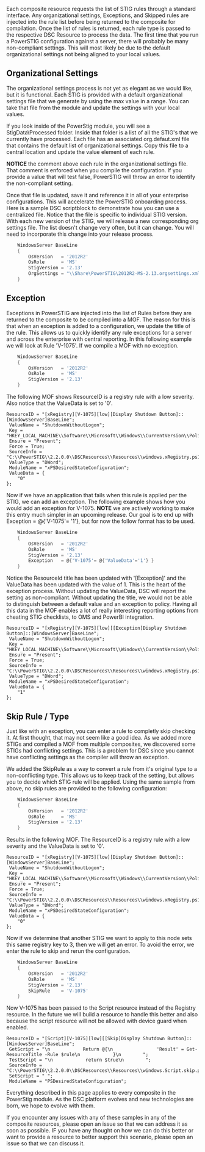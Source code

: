 
Each composite resource requests the list of STIG rules through a standard interface.
Any organizational settings, Exceptions, and Skipped rules are injected into the rule list before being returned to the composite for compilation.
Once the list of rules is returned, each rule type is passed to the respective DSC Resource to process the data.
The first time that you run a PowerSTIG configuration against a server, there will probably be many non-compliant settings.
This will most likely be due to the default organizational settings not being aligned to your local values.

## Organizational Settings

The organizational settings process is not yet as elegant as we would like, but it is functional.
Each STIG is provided with a default organizational settings file that we generate by using the max value in a range.
You can take that file from the module and update the settings with your local values.

If you look inside of the PowerStig module, you will see a StigData\Processed folder.
Inside that folder is a list of all the STIG's that we currently have processed.
Each file has an associated org.defaut.xml file that contains the default list of organizational settings.
Copy this file to a central location and update the value element of each rule.

**NOTICE** the comment above each rule in the organizational settings file.
That comment is enforced when you compile the configuration.
If you provide a value that will test false, PowerSTIG will throw an error to identify the non-compliant setting.

Once that file is updated, save it and reference it in all of your enterprise configurations.
This will accelerate the PowerSTIG onboarding process.
Here is a sample DSC scriptblock to demonstrate how you can use a centralized file.
Notice that the file is specific to individual STIG version.
With each new version of the STIG, we will release a new corresponding org settings file.
The list doesn't change very often, but it can change.
You will need to incorporate this change into your release process.

```powershell
    WindowsServer BaseLine
    {
        OsVersion   = '2012R2'
        OsRole      = 'MS'
        StigVersion = '2.13'
        OrgSettings = "\\Share\PowerSTIG\2012R2-MS-2.13.orgsettings.xml"
    }
```

## Exception

Exceptions in PowerSTIG are injected into the list of Rules before they are returned to the composite to be compiled into a MOF.
The reason for this is that when an exception is added to a configuration, we update the title of the rule.
This allows us to quickly identify any rule exceptions for a server and across the enterprise with central reporting.
In this following example we will look at Rule 'V-1075'.
If we compile a MOF with no exception.

```powershell
    WindowsServer BaseLine
    {
        OsVersion   = '2012R2'
        OsRole      = 'MS'
        StigVersion = '2.13'
    }
```

The following MOF shows ResourceID is a registry rule with a low severity.
Also notice that the ValueData is set to '0'.

```exe
ResourceID = "[xRegistry][V-1075][low][Display Shutdown Button]::[WindowsServer]BaseLine";
 ValueName = "ShutdownWithoutLogon";
 Key = "HKEY_LOCAL_MACHINE\\Software\\Microsoft\\Windows\\CurrentVersion\\Policies\\System";
 Ensure = "Present";
 Force = True;
 SourceInfo = "C:\\PowerSTIG\\2.2.0.0\\DSCResources\\Resources\\windows.xRegistry.ps1::12::9::xRegistry";
 ValueType = "DWord";
 ModuleName = "xPSDesiredStateConfiguration";
 ValueData = {
    "0"
};
 ```

Now if we have an application that fails when this rule is applied per the STIG, we can add an exception.
The following example shows how you would add an exception for V-1075.
**NOTE** we are actively working to make this entry much simpler in an upcoming release.
Our goal is to end up with Exception = @{'V-1075'= '1'}, but for now the follow format has to be used.

```powershell
    WindowsServer BaseLine
    {
        OsVersion   = '2012R2'
        OsRole      = 'MS'
        StigVersion = '2.13'
        Exception   = @{'V-1075'= @{'ValueData'='1'} }
    }
```

Notice the ResourceId title has been updated with '[Exception]' and the ValueData has been updated with the value of 1.
This is the heart of the exception process.
Without updating the ValueData, DSC will report the setting as non-compliant.
Without updating the title, we would not be able to distinguish between a default value and an exception to policy.
Having all this data in the MOF enables a lot of really interesting reporting options from cheating STIG checklists, to OMS and PowerBI integration.

```exe
ResourceID = "[xRegistry][V-1075][low][[Exception]Display Shutdown Button]::[WindowsServer]BaseLine";
 ValueName = "ShutdownWithoutLogon";
 Key = "HKEY_LOCAL_MACHINE\\Software\\Microsoft\\Windows\\CurrentVersion\\Policies\\System";
 Ensure = "Present";
 Force = True;
 SourceInfo = "C:\\PowerSTIG\\2.2.0.0\\DSCResources\\Resources\\windows.xRegistry.ps1::12::9::xRegistry";
 ValueType = "DWord";
 ModuleName = "xPSDesiredStateConfiguration";
 ValueData = {
    "1"
};
```

## Skip Rule / Type

Just like with an exception, you can enter a rule to completly skip checking it.
At first thought, that may not seem like a good idea.
As we added more STIGs and compiled a MOF from multiple composites, we discovered some STIGs had conflicting settings.
This is a problem for DSC since you cannot have conflicting settings as the compiler will throw an exception.

We added the SkipRule as a way to convert a rule from it's original type to a non-conflicting type.
This allows us to keep track of the setting, but allows you to decide which STIG rule will be applied.
Using the same sample from above, no skip rules are provided to the following configuration:

```powershell
    WindowsServer BaseLine
    {
        OsVersion   = '2012R2'
        OsRole      = 'MS'
        StigVersion = '2.13'
    }
```

Results in the following MOF.
The ResourceID is a registry rule with a low severity and the ValueData is set to '0'.

```exe
ResourceID = "[xRegistry][V-1075][low][Display Shutdown Button]::[WindowsServer]BaseLine";
 ValueName = "ShutdownWithoutLogon";
 Key = "HKEY_LOCAL_MACHINE\\Software\\Microsoft\\Windows\\CurrentVersion\\Policies\\System";
 Ensure = "Present";
 Force = True;
 SourceInfo = "C:\\PowerSTIG\\2.2.0.0\\DSCResources\\Resources\\windows.xRegistry.ps1::12::9::xRegistry";
 ValueType = "DWord";
 ModuleName = "xPSDesiredStateConfiguration";
 ValueData = {
    "0"
};
 ```

Now if we determine that another STIG we want to apply to this node sets this same registry key to 3, then we will get an error.
To avoid the error, we enter the rule to skip and rerun the configuration.

```powershell
    WindowsServer BaseLine
    {
        OsVersion   = '2012R2'
        OsRole      = 'MS'
        StigVersion = '2.13'
        SkipRule    = 'V-1075'
    }
```

Now V-1075 has been passed to the Script resource instead of the Registry resource.
In the future we will build a resource to handle this better and also because the script resource will not be allowed with device guard when enabled.

```exe
ResourceID = "[Script][V-1075][low][[Skip]Display Shutdown Button]::[WindowsServer]BaseLine";
 GetScript = "\n            Return @{\n                'Result' = Get-ResourceTitle -Rule $rule\n            }\n        ";
 TestScript = "\n            return $true\n        ";
 SourceInfo = "C:\\PowerSTIG\\2.2.0.0\\DSCResources\\Resources\\windows.Script.skip.ps1::8::5::Script";
 SetScript = " ";
 ModuleName = "PSDesiredStateConfiguration";
```

Everything described in this page applies to every composite in the PowerStig module.
As the DSC platform evolves and new technologies are born, we hope to evolve with them.

If you encounter any issues with any of these samples in any of the composite resources, please open an issue so that we can address it as soon as possible. IF you have any thought on how we can do this better or want to provide a resource to better support this scenario, please open an issue so that we can discuss it.
